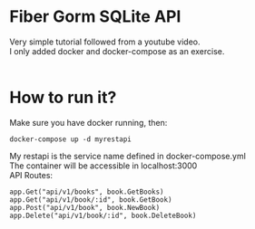 # Fiber Gorm SQLite API
Very simple tutorial followed from a youtube video. <br>
I only added docker and docker-compose as an exercise. <br>
<br>
# How to run it?
Make sure you have docker running, then: 
```
docker-compose up -d myrestapi
```
My restapi is the service name defined in docker-compose.yml <br>
The container will be accessible in localhost:3000 <br>
API Routes: <br>
```
app.Get("api/v1/books", book.GetBooks)
app.Get("api/v1/book/:id", book.GetBook)
app.Post("api/v1/book", book.NewBook)
app.Delete("api/v1/book/:id", book.DeleteBook)
```
